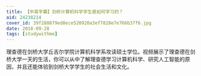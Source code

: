 ```yaml
---
title: 【中英字幕】剑桥计算机科学学生是如何学习的？
aid: 24238214
cover_id: 39f288879ed8ece520920a3ef7828e7e766b37f6.jpg
date: 2018-09-28
tags: [studywithme]
---
```

理查德在剑桥大学丘吉尔学院计算机科学系攻读硕士学位。视频展示了理查德在剑桥大学一天的生活，你可以从中了解理查德学习计算机科学、研究人工智能的原因，并且还能体验到剑桥大学学生的社会生活和文化。